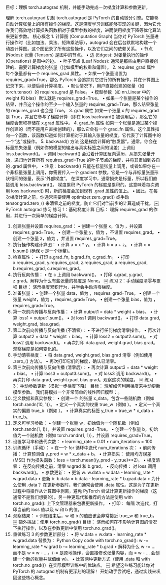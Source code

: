 目标：理解 torch.autograd 机制，并能手动完成一次梯度计算和参数更新。


理解 torch.autograd 机制
torch.autograd 是 PyTorch 的自动微分引擎。它能够自动计算张量上的所有操作的梯度。这是深度学习训练能够实现的关键，因为它允许我们高效地计算损失函数相对于模型参数的梯度，进而使用梯度下降等优化算法来更新参数。
核心概念
1. 
计算图 (Computation Graph)
当你对 PyTorch 张量进行操作时（比如加法、乘法、矩阵乘法等），autograd 会在后台默默地构建一个动态计算图。这个图记录了所有这些操作，以及它们之间的依赖关系。
• 节点 (Nodes): 张量 (Tensors) 是图中的节点。
• 边 (Edges): 对张量执行的操作 (Operations) 是图中的边。
• 叶子节点 (Leaf Nodes): 通常是那些由用户直接创建的、需要计算梯度的张量（比如模型的权重和偏置）。
2. 
requires_grad 属性
每个张量都有一个 requires_grad 属性。
• 如果一个张量设置为 requires_grad=True，那么 PyTorch 会追踪对它进行的所有操作，并在计算图上记录下来，以便后续计算梯度。
• 默认情况下，用户直接创建的张量（如 torch.tensor）的 requires_grad 是 False。
• 模型参数（如 nn.Linear 中的 weight 和 bias）默认就是 requires_grad=True。
• 如果一个张量是某个操作的结果，并且这个操作的至少一个输入张量的 requires_grad=True，那么结果张量的 requires_grad 也会是 True。
3. 
grad 属性
如果一个张量 x 的 requires_grad 是 True，并且它参与了梯度计算（即在 loss.backward() 被调用后），那么它的梯度会累积存储在 x.grad 属性中。
4. 
grad_fn 属性
如果一个张量是通过某个操作创建的（而不是用户直接创建的），那么它会有一个 grad_fn 属性。这个属性指向一个函数，该函数知道如何计算相对于其输入张量的梯度。它代表了计算图中的一个“边”或操作。
5. 
backward() 方法
这是梯度计算的“触发器”。通常，你会在标量损失张量（例如你的模型的输出与真实标签之间的误差）上调用 loss.backward()。
• 调用 backward() 会沿着计算图反向遍历，从损失张量开始，递归地计算所有 requires_grad=True 的叶子节点的梯度，并将其累加到各自的 .grad 属性中。
• 注意：backward() 只能在标量张量上调用，或者如果你在一个非标量张量上调用，你需要传入一个 gradient 参数，它是一个与非标量张量形状相同的张量，表示“外部梯度”。 在深度学习中，通常损失是标量，所以我们直接调用 loss.backward()。
梯度累积
PyTorch 的梯度是累积的。这意味着每次调用 loss.backward() 时，新的梯度会加到现有 .grad 属性的值上。
• 因此，在每次梯度计算之前，你通常需要使用 optimizer.zero_grad() 或手动 tensor.grad.zero_() 来清零之前的梯度，防止它们对当前步的计算造成干扰。
￼
PyTorch autograd 练习
练习 1：基础梯度计算
目标： 理解 requires_grad 的作用，并进行一次简单的梯度计算。
1. 创建张量并设置 requires_grad：
• 创建一个张量 x，值为 ，并设置 requires_grad=True。
• 创建一个张量 y，值为 ，不设置 requires_grad。
• 创建一个张量 z，值为 ，并设置 requires_grad=True。
2. 执行操作构建计算图：
• 计算 a = x * y。
• 计算 b = a + z。
• 计算 c = b.sum() (确保 c 是一个标量)。
3. 检查属性：
• 打印 a.grad_fn, b.grad_fn, c.grad_fn。
• 打印 x.requires_grad, y.requires_grad, z.requires_grad, a.requires_grad, b.requires_grad, c.requires_grad。
4. 执行反向传播：
• 在 c 上调用 backward()。
• 打印 x.grad, y.grad, z.grad。解释为什么有些张量的梯度是 None。
￼
练习 2：手动梯度清零与累积
目标： 演示梯度累积行为，并学会手动清零梯度。
1. 准备张量：
• 创建一个张量 data，值为 ，requires_grad=True。
• 创建一个张量 weight，值为 ，requires_grad=True。
• 创建一个张量 bias，值为 ，requires_grad=True。
2. 第一次前向传播与反向传播：
• 计算 output1 = data * weight + bias。
• 计算 loss1 = output1.sum()。
• 对 loss1 调用 backward()。
• 打印 data.grad, weight.grad, bias.grad。
3. 第二次前向传播与反向传播 (不清零)：
• 不进行任何梯度清零操作。
• 再次计算 output2 = data * weight + bias。
• 计算 loss2 = output2.sum()。
• 对 loss2 调用 backward()。
• 再次打印 data.grad, weight.grad, bias.grad。观察梯度是如何变化的。
4. 手动清零梯度：
• 将 data.grad, weight.grad, bias.grad 清零（例如使用 .zero_() 方法）。
• 再次打印它们的梯度，确认已清零。
5. 第三次前向传播与反向传播 (清零后)：
• 再次计算 output3 = data * weight + bias。
• 计算 loss3 = output3.sum()。
• 对 loss3 调用 backward()。
• 再次打印 data.grad, weight.grad, bias.grad。观察这次的梯度。
￼
练习 3：手动参数更新（模拟一步梯度下降）
目标： 理解如何利用梯度来手动更新模型参数。
我们将模拟一个非常简单的线性回归模型：。
1. 定义数据和真实参数：
• 创建一个  的张量 x_data，包含一些随机数（例如 torch.randn(10, 1)）。
• 定义一个真实的权重 true_w（例如 ）。
• 定义一个真实的偏置 true_b（例如 ）。
• 计算真实的标签 y_true = true_w * x_data + true_b。
2. 定义可学习参数：
• 创建一个张量 w，初始值为一个随机数（例如 torch.randn(1, 1)），并设置 requires_grad=True。
• 创建一个张量 b，初始值为一个随机数（例如 torch.randn(1, 1)），并设置 requires_grad=True。
3. 设置学习率和迭代次数：
• learning_rate = 0.01
• num_iterations = 100
4. 训练循环（手动）：
• 在一个 for 循环中迭代 num_iterations 次：
• 前向传播： 计算预测值 y_pred = w * x_data + b。
• 计算损失： 使用均方误差 (MSE) 作为损失函数：loss = torch.mean((y_pred - y_true)**2)。
• 梯度清零： 在反向传播之前，清零 w.grad 和 b.grad。
• 反向传播： 对 loss 调用 backward()。
• 参数更新：
• 更新 w: w.data = w.data - learning_rate * w.grad.data
• 更新 b: b.data = b.data - learning_rate * b.grad.data
• 为什么使用 .data？ 在更新参数时，我们通常会使用 .data 属性。这是为了在更新过程中将操作从计算图中剥离，避免 PyTorch 尝试计算更新操作的梯度（这通常不是我们想要的）。另一种更现代和推荐的方法是使用 with torch.no_grad(): 上下文管理器来包裹更新操作。
• 打印： 每隔  次迭代，打印当前的 loss 值以及 w 和 b 的值。
5. 观察结果：
• 训练结束后，w 和 b 的值应该会非常接近 true_w 和 true_b。
￼
额外挑战：使用 torch.no_grad()
目标： 演示如何在不影响计算图的情况下执行操作，以及在参数更新中使用 torch.no_grad()。
1. 重做练习 3 的参数更新部分：
• 将 w.data = w.data - learning_rate * w.grad.data 替换为：
Python
Copy code
with
 torch.no_grad():
    w -= learning_rate * w.grad
    b -= learning_rate * b.grad
• 解释为什么 w -= ... 而不是 w = w - ...。(-= 是原地操作，会直接修改张量内容，而 = w - ... 会创建一个新的张量并赋值给 w)。
• 比较两种更新方式（使用 .data 和 with torch.no_grad()）在实际模型训练中的优缺点。
￼
希望这些练习能让你对 PyTorch 的 autograd 机制有更深刻的理解！ 开始动手尝试吧，通过实践来巩固这些核心概念。